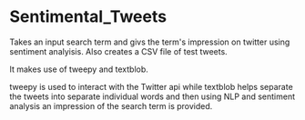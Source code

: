 # Sentimental_Tweets
Takes an input search term and givs the term's impression on twitter using sentiment analyisis.
Also creates a CSV file of test tweets.

It makes use of tweepy and textblob.

tweepy is used to interact with the Twitter api while textblob helps separate the tweets into separate individual words and then using NLP and sentiment analysis an impression of the search term is provided.



